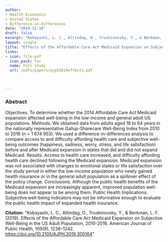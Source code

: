 ```yaml
---
author: 
- Health Economics
- United States
- Difference-in-differences
date: "2019-12-10"
draft: false
excerpt: "Kobayashi, L. C., Altindag, O., Truskinovsky, Y., & Berkman, L. F. (2019). Effects of the Affordable Care Act Medicaid Expansion on Subjective Well-Being in the US Adult Population, 2010-2016. *American Journal of Public Health*, 109(9), 1236–1242. https://doi.org/10.2105/AJPH.2019.305164"
layout: single
title: "Effects of the Affordable Care Act Medicaid Expansion on Subjective Well-Being in the US Adult Population, 2010–2016"
links:
- icon: file-pdf
  icon_pack: far
  name: Full study  
  url: /pdfs/papers/ajph2019effects.pdf

  
  
---
```


### Abstract 

Objectives. To determine whether the 2014 Affordable Care Act Medicaid expansion
affected well-being in the low-income and general adult US populations. Methods. We obtained data from adults aged 18 to 64 years in the nationally representative Gallup-Sharecare Well-Being Index from 2010 to 2016 (n = 1 674 953). We used a difference-in-differences analysis to compare access to and difficulty affording health care and subjective well-being outcomes (happiness, sadness, worry, stress, and life satisfaction) before and after Medicaid expansion in states that did and did not expand Medicaid. Results. Access to health care increased, and difficulty affording health care declined following the Medicaid expansion. Medicaid expansion was not associated with changes to emotional states or life satisfaction over the study period in either the low-income population who newly gained health insurance or in the general adult population as a spillover effect of the policy change. Conclusions. Although the public health benefits of the Medicaid expansion are increasingly apparent, improved population well-being does not appear to be among them. Public Health Implications. Subjective well-being indicators may not be informative enough to evaluate the public health impact of expanded health insurance.

**Citation:** "Kobayashi, L. C., Altindag, O., Truskinovsky, Y., & Berkman, L. F. (2019). Effects of the Affordable Care Act Medicaid Expansion on Subjective Well-Being in the US Adult Population, 2010-2016. American Journal of Public Health, 109(9), 1236–1242. https://doi.org/10.2105/AJPH.2019.305164"


